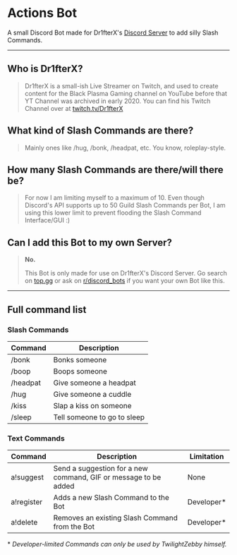 # Actions Bot
A small Discord Bot made for Dr1fterX's [Discord Server](https://discord.gg/URH5E34FZf) to add silly Slash Commands.

---
## Who is Dr1fterX?

> Dr1fterX is a small-ish Live Streamer on Twitch, and used to create content for the Black Plasma Gaming channel on YouTube before that YT Channel was archived in early 2020.
> You can find his Twitch Channel over at [twitch.tv/Dr1fterX](https://twitch.tv/Dr1fterX)

## What kind of Slash Commands are there?

> Mainly ones like /hug, /bonk, /headpat, etc. You know, roleplay-style.


## How many Slash Commands are there/will there be?

> For now I am limiting myself to a maximum of 10.
> Even though Discord's API supports up to 50 Guild Slash Commands per Bot, I am using this lower limit to prevent flooding the Slash Command Interface/GUI :)


## Can I add this Bot to my own Server?

> **No.**
> 
> This Bot is only made for use on Dr1fterX's Discord Server. Go search on [top.gg](https://top.gg) or ask on [r/discord_bots](https://www.reddit.com/r/Discord_Bots/) if you want your own Bot like this.

---
## Full command list

### Slash Commands

| Command  | Description                 |
|----------|-----------------------------|
| /bonk    | Bonks someone               |
| /boop    | Boops someone               |
| /headpat | Give someone a headpat      |
| /hug     | Give someone a cuddle       |
| /kiss    | Slap a kiss on someone      |
| /sleep   | Tell someone to go to sleep |


### Text Commands

| Command    | Description                                                     | Limitation  |
|------------|-----------------------------------------------------------------|-------------|
| a!suggest  | Send a suggestion for a new command, GIF or message to be added | None        |
| a!register | Adds a new Slash Command to the Bot                             | Developer\* |
| a!delete   | Removes an existing Slash Command from the Bot                  | Developer\* |

\* *Developer-limited Commands can only be used by TwilightZebby himself.*
